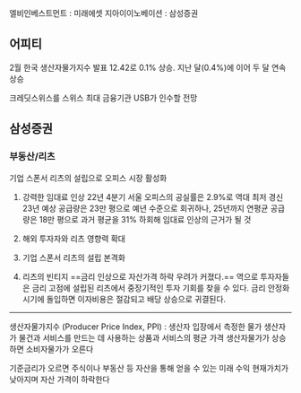 엘비인베스트먼트 : 미래에셋
지아이이노베이션 : 삼성증권

## 어피티
2월 한국 생산자물가지수 발표
12.42로 0.1% 상승. 지난 달(0.4%)에 이어 두 달 연속 상승

크레딧스위스를 스위스 최대 금융기관 USB가 인수할 전망


## 삼성증권

### 부동산/리츠
기업 스폰서 리츠의 설립으로 오피스 시장 활성화

1. 강력한 임대료 인상
22년 4분기 서울 오피스의 공실률은 2.9%로 역대 최저 경신
23년 예상 공급량은 23만 평으로 예년 수준으로 회귀하나, 25년까지 연평균 공급량은 18만 평으로 과거 평균을 31% 하회해 임대료 인상의 근거가 될 것

2. 해외 투자자와 리츠 영향력 확대
3. 기업 스폰서 리츠의 설립 본격화
4. 리츠의 빈티지
==금리 인상으로 자산가격 하락 우려가 커졌다.== 역으로 투자자들은 금리 고점에 설립된 리츠에서 중장기적인 투자 기회를 찾을 수 있다. 금리 안정화 시기에 돌입하면 이자비용은 절감되고 배당 상승으로 귀결된다.

---
생산자물가지수 (Producer Price Index, PPI) : 생산자 입장에서 측정한 물가
생산자가 물건과 서비스를 만드는 데 사용하는 상품과 서비스의 평균 가격
생산자물가가 상승하면 소비자물가가 오른다

기준금리가 오르면 주식이나 부동산 등 자산을 통해 얻을 수 있는 미래 수익 현재가치가 낮아지며 자산 가격이 하락한다